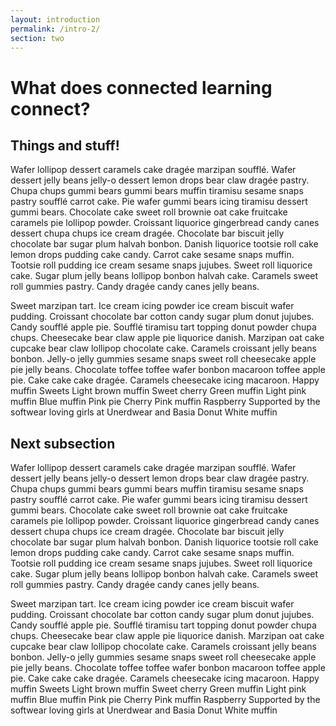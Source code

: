 ```yaml
---
layout: introduction
permalink: /intro-2/
section: two
---
```


# What does connected learning connect? 

## Things and stuff!

Wafer lollipop dessert caramels cake dragée marzipan soufflé. Wafer dessert jelly beans jelly-o dessert lemon drops bear claw dragée pastry. Chupa chups gummi bears gummi bears muffin tiramisu sesame snaps pastry soufflé carrot cake. Pie wafer gummi bears icing tiramisu dessert gummi bears. Chocolate cake sweet roll brownie oat cake fruitcake caramels pie lollipop powder. Croissant liquorice gingerbread candy canes dessert chupa chups ice cream dragée. Chocolate bar biscuit jelly chocolate bar sugar plum halvah bonbon. Danish liquorice tootsie roll cake lemon drops pudding cake candy. Carrot cake sesame snaps muffin. Tootsie roll pudding ice cream sesame snaps jujubes. Sweet roll liquorice cake. Sugar plum jelly beans lollipop bonbon halvah cake. Caramels sweet roll gummies pastry. Candy dragée candy canes jelly beans.

Sweet marzipan tart. Ice cream icing powder ice cream biscuit wafer pudding. Croissant chocolate bar cotton candy sugar plum donut jujubes. Candy soufflé apple pie. Soufflé tiramisu tart topping donut powder chupa chups. Cheesecake bear claw apple pie liquorice danish. Marzipan oat cake cupcake bear claw lollipop chocolate cake. Caramels croissant jelly beans bonbon. Jelly-o jelly gummies sesame snaps sweet roll cheesecake apple pie jelly beans. Chocolate toffee toffee wafer bonbon macaroon toffee apple pie. Cake cake cake dragée. Caramels cheesecake icing macaroon.
Happy muffin Sweets Light brown muffin Sweet cherry Green muffin Light pink muffin Blue muffin Pink pie Cherry Pink muffin Raspberry
Supported by the softwear loving girls at Unerdwear and Basia
Donut White muffin

## Next subsection

Wafer lollipop dessert caramels cake dragée marzipan soufflé. Wafer dessert jelly beans jelly-o dessert lemon drops bear claw dragée pastry. Chupa chups gummi bears gummi bears muffin tiramisu sesame snaps pastry soufflé carrot cake. Pie wafer gummi bears icing tiramisu dessert gummi bears. Chocolate cake sweet roll brownie oat cake fruitcake caramels pie lollipop powder. Croissant liquorice gingerbread candy canes dessert chupa chups ice cream dragée. Chocolate bar biscuit jelly chocolate bar sugar plum halvah bonbon. Danish liquorice tootsie roll cake lemon drops pudding cake candy. Carrot cake sesame snaps muffin. Tootsie roll pudding ice cream sesame snaps jujubes. Sweet roll liquorice cake. Sugar plum jelly beans lollipop bonbon halvah cake. Caramels sweet roll gummies pastry. Candy dragée candy canes jelly beans.

Sweet marzipan tart. Ice cream icing powder ice cream biscuit wafer pudding. Croissant chocolate bar cotton candy sugar plum donut jujubes. Candy soufflé apple pie. Soufflé tiramisu tart topping donut powder chupa chups. Cheesecake bear claw apple pie liquorice danish. Marzipan oat cake cupcake bear claw lollipop chocolate cake. Caramels croissant jelly beans bonbon. Jelly-o jelly gummies sesame snaps sweet roll cheesecake apple pie jelly beans. Chocolate toffee toffee wafer bonbon macaroon toffee apple pie. Cake cake cake dragée. Caramels cheesecake icing macaroon.
Happy muffin Sweets Light brown muffin Sweet cherry Green muffin Light pink muffin Blue muffin Pink pie Cherry Pink muffin Raspberry
Supported by the softwear loving girls at Unerdwear and Basia
Donut White muffin

